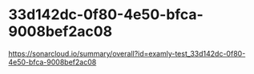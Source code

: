 # 33d142dc-0f80-4e50-bfca-9008bef2ac08
https://sonarcloud.io/summary/overall?id=examly-test_33d142dc-0f80-4e50-bfca-9008bef2ac08
